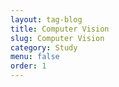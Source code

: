 ```yaml
---
layout: tag-blog
title: Computer Vision
slug: Computer Vision
category: Study
menu: false
order: 1
---
```

